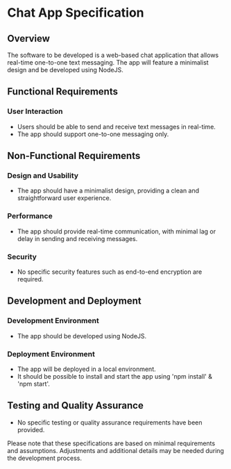 # Chat App Specification

## Overview
The software to be developed is a web-based chat application that allows real-time one-to-one text messaging. The app will feature a minimalist design and be developed using NodeJS.

## Functional Requirements

### User Interaction
- Users should be able to send and receive text messages in real-time.
- The app should support one-to-one messaging only.

## Non-Functional Requirements

### Design and Usability
- The app should have a minimalist design, providing a clean and straightforward user experience.

### Performance
- The app should provide real-time communication, with minimal lag or delay in sending and receiving messages.

### Security
- No specific security features such as end-to-end encryption are required.

## Development and Deployment

### Development Environment
- The app should be developed using NodeJS.

### Deployment Environment
- The app will be deployed in a local environment.
- It should be possible to install and start the app using 'npm install' & 'npm start'.

## Testing and Quality Assurance
- No specific testing or quality assurance requirements have been provided.

Please note that these specifications are based on minimal requirements and assumptions. Adjustments and additional details may be needed during the development process.
